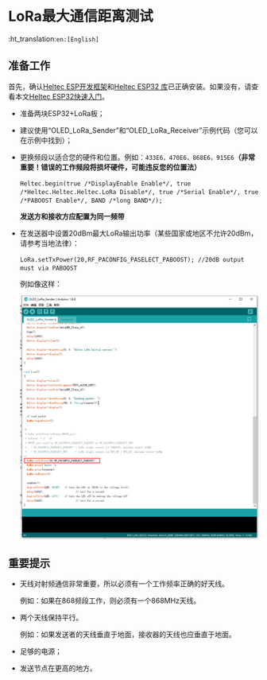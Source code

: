 # LoRa最大通信距离测试
:ht_translation:`en:[English]`
## 准备工作

首先，确认[Heltec ESP开发框架](https://github.com/Heltec-Aaron-Lee/WiFi_Kit_series)和[Heltec ESP32 库](https://github.com/HelTecAutomation/Heltec_ESP32)已正确安装。如果没有，请查看本文[Heltec ESP32快速入门](https://heltec-automation.readthedocs.io/zh_CN/latest/esp32/quick_start.html)。

- 准备两块ESP32+LoRa板；

- 建议使用“OLED_LoRa_Sender”和“OLED_LoRa_Receiver”示例代码（您可以在示例中找到）；

- 更换频段以适合您的硬件和位置。例如：`433E6，470E6，868E6，915E6`**（非常重要！错误的工作频段将损坏硬件，可能违反您的位置法）**

  `Heltec.begin(true /*DisplayEnable Enable*/, true /*Heltec.Heltec.Heltec.LoRa Disable*/, true /*Serial Enable*/, true /*PABOOST Enable*/, BAND /*long BAND*/);`

  **发送方和接收方应配置为同一频带**

- 在发送器中设置20dBm最大LoRa输出功率（某些国家或地区不允许20dBm，请参考当地法律）：

  `LoRa.setTxPower(20,RF_PACONFIG_PASELECT_PABOOST); //20dB output must via PABOOST`

  例如像这样：

  ![](img/distance_test/01.png)



## 重要提示

- 天线对射频通信非常重要，所以必须有一个工作频率正确的好天线。

  例如：如果在868频段工作，则必须有一个868MHz天线。

- 两个天线保持平行。

  例如：如果发送者的天线垂直于地面，接收器的天线也应垂直于地面。

- 足够的电源；

- 发送节点在更高的地方。







